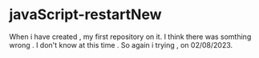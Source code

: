 # javaScript-restartNew
When i have created , my first repository on it. I think there was somthing wrong . I don't know at this time . So again i trying , on 02/08/2023.

